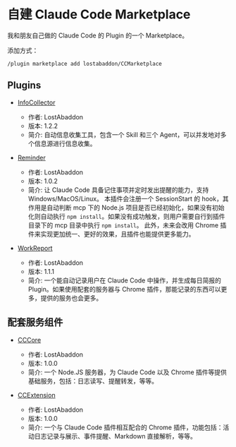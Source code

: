 # 自建 Claude Code Marketplace

我和朋友自己做的 Claude Code 的 Plugin 的一个 Marketplace。

添加方式：

```
/plugin marketplace add lostabaddon/CCMarketplace
```

## Plugins

- [InfoCollector](https://github.com/lostabaddon/InfoCollector.git)
  + 作者: LostAbaddon
  + 版本: 1.2.2
  + 简介: 自动信息收集工具，包含一个 Skill 和三个 Agent，可以并发地对多个信息源进行信息收集。

- [Reminder](https://github.com/lostabaddon/ReminderSkill.git)
  + 作者: LostAbaddon
  + 版本: 1.0.2
  + 简介: 让 Claude Code 具备记住事项并定时发出提醒的能力，支持 Windows/MacOS/Linux。
          本插件会注册一个 SessionStart 的 hook，其作用是自动判断 mcp 下的 Node.js 项目是否已经初始化，如果没有初始化则自动执行 `npm install`。如果没有成功触发，则用户需要自行到插件目录下的 mcp 目录中执行 `npm install`。
          此外，未来会改用 Chrome 插件来实现更加统一、更好的效果，且插件也能提供更多能力。

- [WorkReport](https://github.com/lostabaddon/DailyReportSkill.git)
  + 作者: LostAbaddon
  + 版本: 1.1.1
  + 简介: 一个能自动记录用户在 Claude Code 中操作，并生成每日简报的 Plugin。如果使用配套的服务器与 Chrome 插件，那能记录的东西可以更多，提供的服务也会更多。

## 配套服务组件

- [CCCore](https://github.com/lostabaddon/CCCore.git)
  + 作者: LostAbaddon
  + 版本: 1.0.0
  + 简介: 一个 Node.JS 服务器，为 Claude Code 以及 Chrome 插件等提供基础服务，包括：日志读写、提醒转发，等等。

- [CCExtension](https://github.com/lostabaddon/CCExtension.git)
  + 作者: LostAbaddon
  + 版本: 1.0.0
  + 简介: 一个与 Claude Code 插件相互配合的 Chrome 插件，功能包括：活动日志记录与展示、事件提醒、Markdown 直接解析，等等。